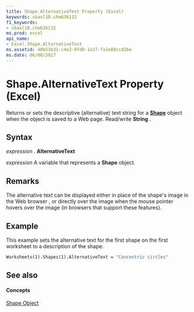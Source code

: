 ```yaml
---
title: Shape.AlternativeText Property (Excel)
keywords: vbaxl10.chm636132
f1_keywords:
- vbaxl10.chm636132
ms.prod: excel
api_name:
- Excel.Shape.AlternativeText
ms.assetid: 40b53b31-c4e2-0fd8-1a37-fa1e88ccd2be
ms.date: 06/08/2017
---
```



# Shape.AlternativeText Property (Excel)

Returns or sets the descriptive (alternative) text string for a  **[Shape](Excel.Shape.md)** object when the object is saved to a Web page. Read/write **String** .


## Syntax

 _expression_ . **AlternativeText**

 _expression_ A variable that represents a **Shape** object.


## Remarks

The alternative text can be displayed either in place of the shape's image in the Web browser , or directly over the image when the mouse pointer hovers over the image (in browsers that support these features).


## Example

This example sets the alternative text for the first shape on the first worksheet to a description of the shape.


```vb
Worksheets(1).Shapes(1).AlternativeText = "Concentric circles"
```


## See also


#### Concepts


[Shape Object](Excel.Shape.md)

